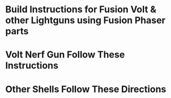 # Build Instructions for Fusion Volt & other Lightguns using Fusion Phaser parts


# Volt Nerf Gun Follow These Instructions





# Other Shells Follow These Directions

